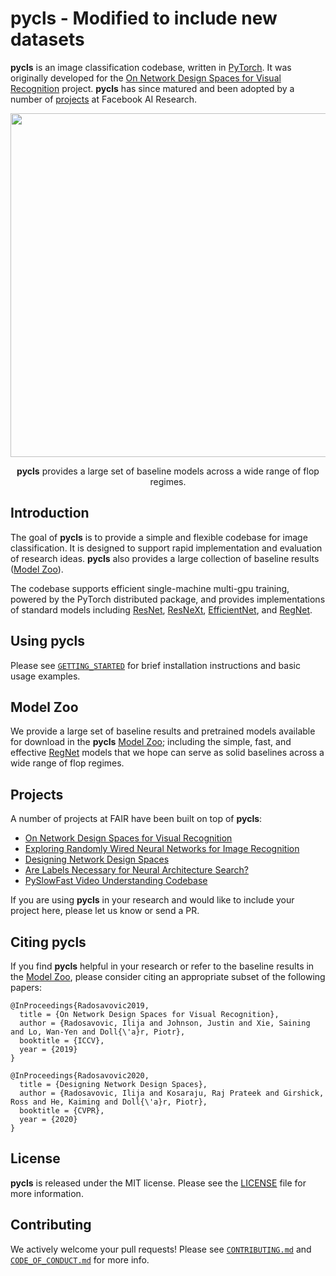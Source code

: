 # pycls - Modified to include new datasets

**pycls** is an image classification codebase, written in [PyTorch](https://pytorch.org/). It was originally developed for the [On Network Design Spaces for Visual Recognition](https://arxiv.org/abs/1905.13214) project. **pycls** has since matured and been adopted by a number of [projects](#projects) at Facebook AI Research.

<div align="center">
  <img src="docs/regnetx_nets.png" width="550px" />
  <p align="center"><b>pycls</b> provides a large set of baseline models across a wide range of flop regimes.</p>
</div>

## Introduction

The goal of **pycls** is to provide a simple and flexible codebase for image classification. It is designed to support rapid implementation and evaluation of research ideas. **pycls** also provides a large collection of baseline results ([Model Zoo](MODEL_ZOO.md)).

The codebase supports efficient single-machine multi-gpu training, powered by the PyTorch distributed package, and provides implementations of standard models including [ResNet](https://arxiv.org/abs/1512.03385), [ResNeXt](https://arxiv.org/abs/1611.05431), [EfficientNet](https://arxiv.org/abs/1905.11946), and [RegNet](https://arxiv.org/abs/2003.13678).

## Using pycls

Please see [`GETTING_STARTED`](docs/GETTING_STARTED.md) for brief installation instructions and basic usage examples.

## Model Zoo

We provide a large set of baseline results and pretrained models available for download in the **pycls** [Model Zoo](MODEL_ZOO.md); including the simple, fast, and effective [RegNet](https://arxiv.org/abs/2003.13678) models that we hope can serve as solid baselines across a wide range of flop regimes.

## Projects

A number of projects at FAIR have been built on top of **pycls**:

- [On Network Design Spaces for Visual Recognition](https://arxiv.org/abs/1905.13214)
- [Exploring Randomly Wired Neural Networks for Image Recognition](https://arxiv.org/abs/1904.01569)
- [Designing Network Design Spaces](https://arxiv.org/abs/2003.13678)
- [Are Labels Necessary for Neural Architecture Search?](https://arxiv.org/abs/2003.12056)
- [PySlowFast Video Understanding Codebase](https://github.com/facebookresearch/SlowFast)

If you are using **pycls** in your research and would like to include your project here, please let us know or send a PR.

## Citing pycls

If you find **pycls** helpful in your research or refer to the baseline results in the [Model Zoo](MODEL_ZOO.md), please consider citing an appropriate subset of the following papers:

```
@InProceedings{Radosavovic2019,
  title = {On Network Design Spaces for Visual Recognition},
  author = {Radosavovic, Ilija and Johnson, Justin and Xie, Saining and Lo, Wan-Yen and Doll{\'a}r, Piotr},
  booktitle = {ICCV},
  year = {2019}
}

@InProceedings{Radosavovic2020,
  title = {Designing Network Design Spaces},
  author = {Radosavovic, Ilija and Kosaraju, Raj Prateek and Girshick, Ross and He, Kaiming and Doll{\'a}r, Piotr},
  booktitle = {CVPR},
  year = {2020}
}
```

## License

**pycls** is released under the MIT license. Please see the [LICENSE](LICENSE) file for more information.

## Contributing

We actively welcome your pull requests! Please see [`CONTRIBUTING.md`](docs/CONTRIBUTING.md) and [`CODE_OF_CONDUCT.md`](docs/CODE_OF_CONDUCT.md) for more info.
